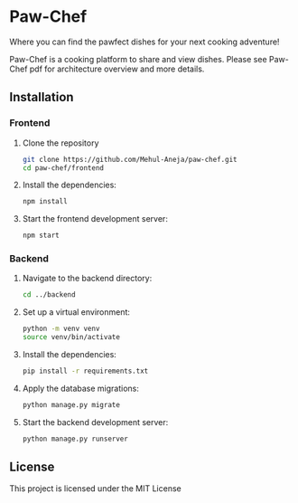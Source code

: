 
# Paw-Chef

Where you can find the pawfect dishes for your next cooking adventure!

Paw-Chef is a cooking platform to share and view dishes. Please see Paw-Chef pdf for architecture overview and more details.

## Installation

### Frontend

1. Clone the repository
    ```bash
    git clone https://github.com/Mehul-Aneja/paw-chef.git
    cd paw-chef/frontend
    ```

2. Install the dependencies:
    ```bash
    npm install
    ```

3. Start the frontend development server:
    ```bash
    npm start
    ```

### Backend

1. Navigate to the backend directory:
    ```bash
    cd ../backend
    ```

2. Set up a virtual environment:
    ```bash
    python -m venv venv
    source venv/bin/activate 
    ```

3. Install the dependencies:
    ```bash
    pip install -r requirements.txt
    ```

4. Apply the database migrations:
    ```bash
    python manage.py migrate
    ```

5. Start the backend development server:
    ```bash
    python manage.py runserver
    ```

## License

This project is licensed under the MIT License
